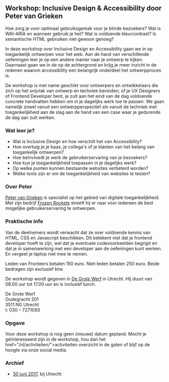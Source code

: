 <h2>Workshop: Inclusive Design &amp; Accessibility door Peter van Grieken</h2>
<p>Hoe zorg je voor optimaal gebruiksgemak voor je blinde bezoekers? Wat is WAI-ARIA en wanneer gebruik je het? Wat is voldoende kleurcontrast? Is semantische HTML gebruiken niet gewoon genoeg?</p>
<p>In deze workshop over Inclusive Design en Accessibility gaan we in op toegankelijk ontwerpen voor het web. Aan de hand van verschillende oefeningen leer je op een andere manier naar je ontwerp te kijken. Daarnaast gaan we in de op de achtergrond en krijg je meer inzicht in de redenen waarom accessibility een belangrijk onderdeel het ontwerpproces is.</p>
<p>De workshop is met name geschikt voor ontwerpers en ontwikkelaars die zich op het snijvlak van ontwerp en techniek bevinden; of je UX Designers of Frontend Developer bent, je zult aan het eind van de dag voldoende concrete handvatten hebben om in je dagelijks werk toe te passen. We gaan namelijk zowel vanuit een ontwerpperspectief als vanuit de techniek met toegankelijkheid aan de slag aan de hand van een case waar je gedurende de dag aan zult werken.</p>
<h3>Wat leer je?</h3>
<ul>
<li>Wat is Inclusive Design en hoe verschilt het van Accessibility?</li>
<li>Hoe overtuig je je baas, je collega's of je klanten van het belang van toegankelijk ontwerpen?</li>
<li>Hoe beïnvloedt je werk de gebruikerservaring van je bezoekers?</li>
<li>Hoe kun je toegankelijkheid toepassen in je dagelijks werk?</li>
<li>Op welke punten kunnen bestaande websites verbeterd worden?</li>
<li>Welke tools zijn er om de toegankelijkheid van websites te testen?</li>
</ul>
<h3>Over Peter</h3>
<p><a href="https://twitter.com/petervangrieken">Peter van Grieken</a> is specialist op het gebied van digitale toegankelijkheid. Met zijn bedrijf <a href="https://frozenrockets.nl/">Frozen Rockets</a> streeft hij er naar voor iedereen de best mogelijke gebruikerservaring te ontwerpen.</p>
<h3>Praktische info</h3>
<p>Van de deelnemers wordt verwacht dat ze over voldoende kennis van HTML, CSS en Javascript beschikken. Dit betekent niet dat je frontend developer hoeft te zijn, wel dat je eventuele codevoorbeelden begrijpt en dat je in samenwerking met een developer aan de oefeningen kunt werken. En vergeet je laptop niet mee te nemen.</p>
<p>Leden van Fronteers betalen 150 euro. Niet-leden betalen 250 euro. Beide bedragen zijn exclusief btw.</p>
<p>De workshop wordt gegeven in <a href="https://degrotewerf.nl/">De Grote Werf</a> in Utrecht. HIj duurt van 09.00 uur tot 17.00 uur en is inclusief lunch.</p>
<p>De Grote Werf<br>Oudegracht 201<br>3511 NG Utrecht<br>t: 030 – 7271093</p>
<h3>Opgave</h3>
<p>Voor deze workshop is nog geen (nieuwe) datum gepland. Mocht je geïnteresseerd zijn in de workshop, hou dan het href="/nl/activiteiten/">activiteiten overzicht</a> in de gaten of blijf op de hoogte via onze social media.</p>
<h3>Archief</h3>
<ul>
<li><a href="/nl/workshops-archief/inclusive-design-accessibility-peter-van-grieken/30-juni-2017">30 juni 2017</a>, bij Utrecht</li>
</ul>
